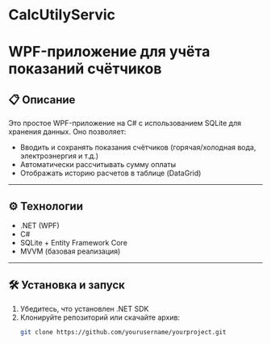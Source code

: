 # CalcUtilyServic
# WPF-приложение для учёта показаний счётчиков

## 📋 Описание

Это простое WPF-приложение на C# с использованием SQLite для хранения данных. Оно позволяет:

- Вводить и сохранять показания счётчиков (горячая/холодная вода, электроэнергия и т.д.)
- Автоматически рассчитывать сумму оплаты
- Отображать историю расчетов в таблице (DataGrid)

---

## ⚙️ Технологии

- .NET (WPF)
- C#
- SQLite + Entity Framework Core
- MVVM (базовая реализация)

---

## 🛠️ Установка и запуск

1. Убедитесь, что установлен .NET SDK
2. Клонируйте репозиторий или скачайте архив:
   ```bash
   git clone https://github.com/yourusername/yourproject.git

